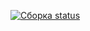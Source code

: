 [![Сборка status](https://ci.appveyor.com/api/projects/status/hwnnr1gd6pbtopl4/branch/main?svg=true)](https://ci.appveyor.com/project/rinat-yar/2-1-testing-web-interfaces/branch/main)
